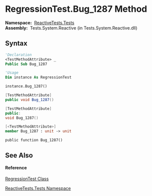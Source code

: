 # RegressionTest.Bug\_1287 Method

**Namespace:**  [ReactiveTests.Tests](ReactiveTests.Tests\ReactiveTests.Tests.md)  
**Assembly:**  Tests.System.Reactive (in Tests.System.Reactive.dll)

## Syntax

```vb
'Declaration
<TestMethodAttribute> _
Public Sub Bug_1287
```

```vb
'Usage
Dim instance As RegressionTest

instance.Bug_1287()
```

```csharp
[TestMethodAttribute]
public void Bug_1287()
```

```c++
[TestMethodAttribute]
public:
void Bug_1287()
```

```fsharp
[<TestMethodAttribute>]
member Bug_1287 : unit -> unit 
```

```jscript
public function Bug_1287()
```

## See Also

#### Reference

[RegressionTest Class](RegressionTest\RegressionTest.md)

[ReactiveTests.Tests Namespace](ReactiveTests.Tests\ReactiveTests.Tests.md)




